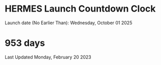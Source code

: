 # HERMES Launch Countdown Clock

Launch date (No Earlier Than): Wednesday, October 01 2025
# 953 days

Last Updated Monday, February 20 2023